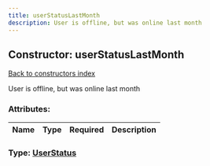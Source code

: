 ```yaml
---
title: userStatusLastMonth
description: User is offline, but was online last month
---
```

## Constructor: userStatusLastMonth  
[Back to constructors index](index.md)



User is offline, but was online last month

### Attributes:

| Name     |    Type       | Required | Description |
|----------|---------------|----------|-------------|



### Type: [UserStatus](../types/UserStatus.md)


